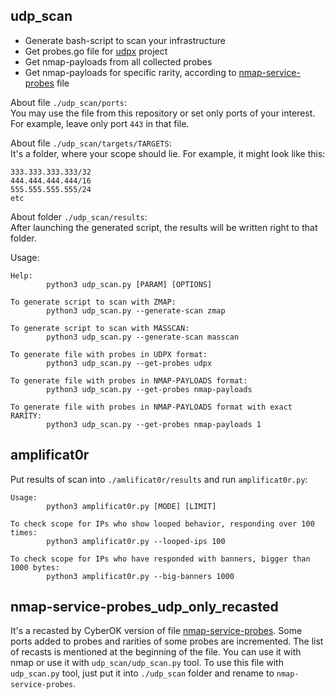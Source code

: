 ## udp_scan
- Generate bash-script to scan your infrastructure
- Get probes.go file for [udpx](https://github.com/nullt3r/udpx/tree/main) project
- Get nmap-payloads from all collected probes
- Get nmap-payloads for specific rarity, according to [nmap-service-probes](https://svn.nmap.org/nmap/nmap-service-probes) file

About file `./udp_scan/ports`:\
You may use the file from this repository or set only ports of your interest. For example, leave only port `443` in that file.


About file `./udp_scan/targets/TARGETS`:\
It's a folder, where your scope should lie. For example, it might look like this:
```
333.333.333.333/32
444.444.444.444/16
555.555.555.555/24
etc
```


About folder `./udp_scan/results`:\
After launching the generated script, the results will be written right to that folder.


Usage:
```
Help:
        python3 udp_scan.py [PARAM] [OPTIONS]

To generate script to scan with ZMAP:
        python3 udp_scan.py --generate-scan zmap

To generate script to scan with MASSCAN:
        python3 udp_scan.py --generate-scan masscan

To generate file with probes in UDPX format:
        python3 udp_scan.py --get-probes udpx

To generate file with probes in NMAP-PAYLOADS format:
        python3 udp_scan.py --get-probes nmap-payloads

To generate file with probes in NMAP-PAYLOADS format with exact RARITY:
        python3 udp_scan.py --get-probes nmap-payloads 1
```


## amplificat0r

Put results of scan into `./amlificat0r/results` and run `amplificat0r.py`:
```
Usage:
        python3 amplificat0r.py [MODE] [LIMIT]

To check scope for IPs who show looped behavior, responding over 100 times: 
        python3 amplificat0r.py --looped-ips 100

To check scope for IPs who have responded with banners, bigger than 1000 bytes: 
        python3 amplificat0r.py --big-banners 1000
```


## nmap-service-probes_udp_only_recasted
It's a recasted by CyberOK version of file [nmap-service-probes](https://svn.nmap.org/nmap/nmap-service-probes). Some ports added to probes and rarities of some probes are incremented. The list of recasts is mentioned at the beginning of the file. You can use it with nmap or use it with `udp_scan/udp_scan.py` tool. To use this file with `udp_scan.py` tool, just put it into `./udp_scan` folder and rename to `nmap-service-probes`. 
